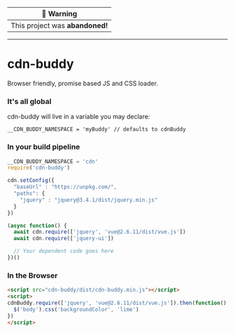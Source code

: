 
| 🚨 Warning                      |
|---------------------------------|
| This project was **abandoned!** |

---

# cdn-buddy
Browser friendly, promise based JS and CSS loader.

### It's all global

cdn-buddy will live in a variable you may declare:

`__CDN_BUDDY_NAMESPACE = 'myBuddy' // defaults to cdnBuddy` 

### In your build pipeline

```js
__CDN_BUDDY_NAMESPACE = 'cdn'
require('cdn-buddy')

cdn.setConfig({
  "baseUrl" : "https://unpkg.com/",
  "paths": {
    "jquery" : "jquery@3.4.1/dist/jquery.min.js"
  }
})

(async function() {
  await cdn.require(['jquery', 'vue@2.6.11/dist/vue.js'])
  await cdn.require(['jquery-ui'])

  // Your dependent code goes here
})()
```

### In the Browser

```html
<script src="cdn-buddy/dist/cdn-buddy.min.js"></script>
<script>
cdnBuddy.require(['jquery', 'vue@2.6.11/dist/vue.js']).then(function() {
  $('body').css('backgroundColor', 'lime')
})
</script>

